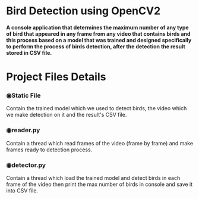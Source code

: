 # Bird Detection using OpenCV2
**A console application that determines the maximum number of any type of bird that appeared in any frame from any video that contains birds and this process based on a model that was trained and designed specifically to perform the process of birds detection, after the detection the result stored in CSV file.**

# Project Files Details
### ◉Static File
Contain the trained model which we used to detect birds, the video which we make detection on it and the result's CSV file.
### ◉reader.py
Contain a thread which read frames of the video (frame by frame) and make frames ready to detection process.
### ◉detector.py
Contain a thread which load the trained model and detect birds in each frame of the video then print the max number of birds in console and save it into CSV file.
